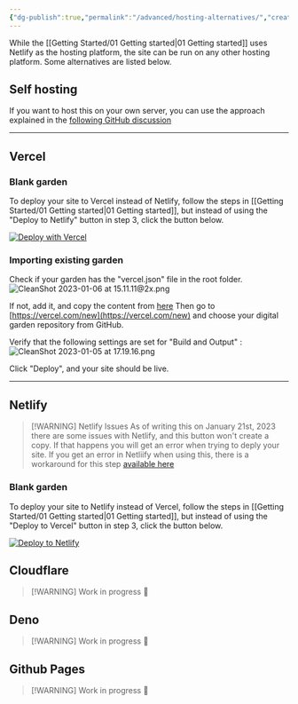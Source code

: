 ```yaml
---
{"dg-publish":true,"permalink":"/advanced/hosting-alternatives/","created":"2022-11-09T21:23:01.974+01:00","updated":"2023-01-22T23:40:50.118+01:00"}
---
```


While the [[Getting Started/01 Getting started\|01 Getting started]] uses Netlify as the hosting platform, the site can be run on any other hosting platform. Some alternatives are listed below. 

## Self hosting
If you want to host this on your own server, you can use the approach explained in the [following GitHub discussion](https://github.com/oleeskild/obsidian-digital-garden/discussions/160)

---

## Vercel

### Blank garden
To deploy your site to Vercel instead of Netlify, follow the steps in [[Getting Started/01 Getting started\|01 Getting started]], but instead of using the "Deploy to Netlify" button in step 3, click the button below.

[![Deploy with Vercel](https://vercel.com/button)](https://vercel.com/new/clone?repository-url=https://github.com/oleeskild/digitalgarden)

### Importing existing garden
Check if your garden has the "vercel.json" file in the root folder. 
![CleanShot 2023-01-06 at 15.11.11@2x.png](/img/user/img/CleanShot%202023-01-06%20at%2015.11.11@2x.png)

If not, add it, and copy the content from [here](https://github.com/oleeskild/digitalgarden/blob/main/vercel.json)
Then go to [https://vercel.com/new](https://vercel.com/new) and choose your digital garden repository from GitHub.

Verify that the following settings are set for "Build and Output" :
![CleanShot 2023-01-05 at 17.19.16.png](/img/user/img/CleanShot%202023-01-05%20at%2017.19.16.png)

Click "Deploy", and your site should be live. 

---

## Netlify
 > [!WARNING] Netlify Issues
> As of writing this on January 21st, 2023 there are some issues with Netlify, and this button won't create a copy. If that happens you will get an error when trying to deply your site. If you get an error in Netliify when using this, there is a workaround for this step [available here](https://github.com/oleeskild/obsidian-digital-garden/issues/167#issuecomment-1399222123)

### Blank garden
To deploy your site to Netlify instead of Vercel, follow the steps in [[Getting Started/01 Getting started\|01 Getting started]], but instead of using the "Deploy to Vercel" button in step 3, click the button below.

[![Deploy to Netlify](https://www.netlify.com/img/deploy/button.svg)](https://app.netlify.com/start/deploy?repository=https://github.com/oleeskild/digitalgarden)

## Cloudflare

> [!WARNING] Work in progress
> 🔧

## Deno

> [!WARNING] Work in progress
> 🔧


## Github Pages

> [!WARNING] Work in progress
> 🔧

